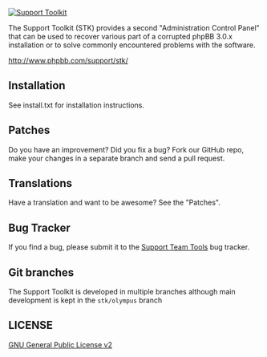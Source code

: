 [![Support Toolkit](http://www.phpbb.com/theme/images/support/support_toolkit_logo_small.png)](http://www.phpbb.com/support/stk/ "Support Toolkit")

The Support Toolkit (STK) provides a second "Administration Control Panel" that can be used to recover various part of a corrupted phpBB 3.0.x installation or to solve commonly encountered problems with the software. 

http://www.phpbb.com/support/stk/

## Installation
See install.txt for installation instructions.

## Patches
Do you have an improvement? Did you fix a bug? Fork our GitHub repo, make your changes in a separate branch and send a pull request.

## Translations
Have a translation and want to be awesome? See the "Patches".

## Bug Tracker
If you find a bug, please submit it to the [Support Team Tools](http://www.phpbb.com/bugs/supportteamtools/ "Supprt Team Tools") bug tracker.

## Git branches
The Support Toolkit is developed in multiple branches although main development is kept in the `stk/olympus` branch

## LICENSE
[GNU General Public License v2](http://opensource.org/licenses/gpl-2.0.php)